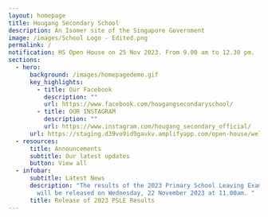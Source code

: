 ```yaml
---
layout: homepage
title: Hougang Secondary School
description: An Isomer site of the Singapore Government
image: /images/School Logo - Edited.png
permalink: /
notification: HS Open House on 25 Nov 2023. From 9.00 am to 12.30 pm.
sections:
  - hero:
      background: /images/homepagedemo.gif
      key_highlights:
        - title: Our Facebook
          description: ""
          url: https://www.facebook.com/hougangsecondaryschool/
        - title: OUR INSTAGRAM
          description: ""
          url: https://www.instagram.com/hougang_secondary_official/
      url: https://staging.d39vo9id9gavkv.amplifyapp.com/open-house/welcome/
  - resources:
      title: Announcements
      subtitle: Our latest updates
      button: View all
  - infobar:
      subtitle: Latest News
      description: "The results of the 2023 Primary School Leaving Examination (PSLE)
        will be released on Wednesday, 22 November 2023 at 11.00am. "
      title: Release of 2023 PSLE Results
---
```

